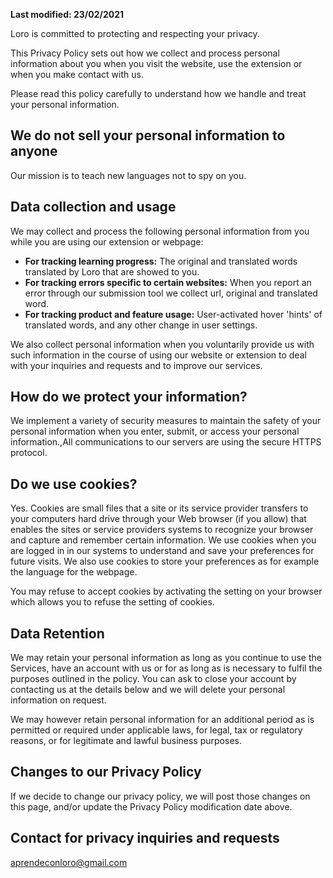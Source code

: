 **Last modified: 23/02/2021**

Loro is committed to protecting and respecting your privacy.

This Privacy Policy sets out how we collect and process personal information about you when you visit the website, use the extension or when you make contact with us.

Please read this policy carefully to understand how we handle and treat your personal information.

##  **We do not sell your personal information to anyone**
Our mission is to teach new languages not to spy on you.

## **Data collection and usage**

We may collect and process the following personal information from you while you are using our extension or webpage:

 - **For tracking learning progress:** The original and translated words translated by Loro that are showed to you.
 - **For tracking errors specific to certain websites:** When you report an error through our submission tool we collect url, original and translated word.
 - **For tracking product and feature usage:** User-activated hover 'hints' of translated words, and any other change in user settings.

We also collect personal information when you voluntarily provide us with such information in the course of using our website or extension to deal with your inquiries and requests and to improve our services.

## **How do we protect your information?**
We implement a variety of security measures to maintain the safety of your personal information when you enter, submit, or access your personal information.,All communications to our servers are using the secure HTTPS protocol.

## **Do we use cookies?**

Yes. Cookies are small files that a site or its service provider transfers to your computers hard drive through your Web browser (if you allow) that enables the sites or service providers systems to recognize your browser and capture and remember certain information.
We use cookies when you are logged in in our systems to understand and save your preferences for future visits. We also use cookies to store your preferences as for example the language for the webpage.

You may refuse to accept cookies by activating the setting on your browser which allows you to refuse the setting of cookies. 

## **Data Retention**

We may retain your personal information as long as you continue to use the Services, have an account with us or for as long as is necessary to fulfil the purposes outlined in the policy. You can ask to close your account by contacting us at the details below and we will delete your personal information on request.

We may however retain personal information for an additional period as is permitted or required under applicable laws, for legal, tax or regulatory reasons, or for legitimate and lawful business purposes.

## **Changes to our Privacy Policy**

If we decide to change our privacy policy, we will post those changes on this page, and/or update the Privacy Policy modification date above.

## **Contact for privacy inquiries and requests**
aprendeconloro@gmail.com